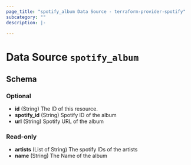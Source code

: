 ```yaml
---
page_title: "spotify_album Data Source - terraform-provider-spotify"
subcategory: ""
description: |-
  
---
```


# Data Source `spotify_album`





## Schema

### Optional

- **id** (String) The ID of this resource.
- **spotify_id** (String) Spotify ID of the album
- **url** (String) Spotify URL of the album

### Read-only

- **artists** (List of String) The spotify IDs of the artists
- **name** (String) The Name of the album



